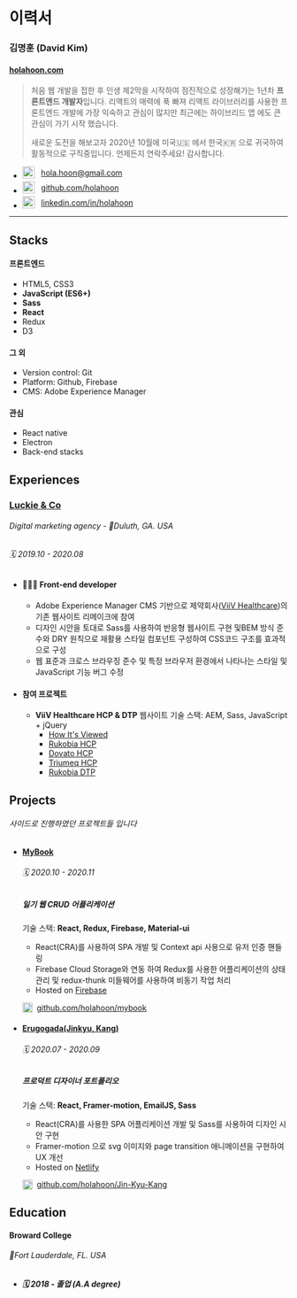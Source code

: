 # 이력서

### 김명훈 (David Kim)

#### [holahoon.com](https://holahoon.com/)

> 처음 웹 개발을 접한 후 인생 제2막을 시작하여 점진적으로 성장해가는 1년차 **프론트엔드 개발자**입니다.
> 리액트의 매력에 푹 빠져 리액트 라이브러리를 사용한 프론트엔드 개발에 가장 익숙하고 관심이 많지만 최근에는 하이브리드 앱 에도 큰 관심이 가기 시작 했습니다.
> 
> 새로운 도전을 해보고자 2020년 10월에 미국🇺🇸 에서 한국🇰🇷 으로 귀국하여 활동적으로 구직중입니다. 언제든지 연락주세요! 감사합니다.

- <span style='display: flex; align-items: center; margin-bottom: 5px;'><img alt="gmail" src="https://user-images.githubusercontent.com/42850638/99925586-110d1300-2d82-11eb-8dcb-1d2cdf172b4c.png" width="22" height="22"/>&nbsp;&nbsp;&nbsp; hola.hoon@gmail.com</span>
- <span style='display: flex; align-items: center; margin-bottom: 5px;'><img alt="github" src="https://user-images.githubusercontent.com/42850638/99925587-11a5a980-2d82-11eb-9dee-b719887aaca8.png" width="22" height="22"/>&nbsp;&nbsp;&nbsp; [github.com/holahoon](https://github.com/holahoon)</span>
- <span style='display: flex; align-items: center; margin-bottom: 5px;'><img alt="linkedin" src="https://user-images.githubusercontent.com/42850638/99925583-0fdbe600-2d82-11eb-8223-d0f24440c05d.png" width="22" height="22"/>&nbsp;&nbsp;&nbsp; [linkedin.com/in/holahoon](https://www.linkedin.com/in/holahoon/)</span>

---

## Stacks

#### 프론트엔드

- HTML5, CSS3
- **JavaScript (ES6+)**
- **Sass**
- **React**
- Redux
- D3

#### 그 외

- Version control: Git
- Platform: Github, Firebase
- CMS: Adobe Experience Manager

#### 관심

- React native
- Electron
- Back-end stacks

## Experiences

### [Luckie & Co](https://www.luckie.com/)

###### Digital marketing agency - 📍*Duluth, GA. USA*

###### 🗓 2019.10 - 2020.08

- #### 🧑🏻‍💻 Front-end developer

  - Adobe Experience Manager CMS 기반으로 제약회사([ViiV Healthcare](https://viivhealthcare.com/en-us/))의 기존 웹사이트 리메이크에 참여
  - 디자인 시안을 토대로 Sass를 사용하여 반응형 웹사이트 구현 및BEM 방식 준수와 DRY 원칙으로 재활용 스타일 컴포넌트 구성하여 CSS코드 구조를 효과적으로 구성
  - 웹 표준과 크로스 브라우징 준수 및 특정 브라우저 환경에서 나타나는 스타일 및 JavaScript 기능 버그 수정

- #### 참여 프로젝트

   - **ViiV Healthcare HCP & DTP** 웹사이트
   기술 스택: AEM, Sass, JavaScript + jQuery
      -  [How It's Viewed](https://howitsviewed.com)
      -  [Rukobia HCP](https://www.rukobiahcp.com)
      -  [Dovato HCP](https://www.dovatohcp.com)
      -  [Triumeq HCP](https://www.triumeqhcp.com)
      -  [Rukobia DTP](https://www.rukobia.com)

## Projects

###### 사이드로 진행하였던 프로젝트들 입니다

- #### [MyBook](https://my-book-fe5fe.web.app)

   ###### 🗓 2020.10 - 2020.11

   ##### 일기 웹 CRUD 어플리케이션
   
   기술 스택: **React, Redux, Firebase, Material-ui**

   - React(CRA)를 사용하여 SPA 개발 및 Context api 사용으로 유저 인증 핸들링
   - Firebase Cloud Storage와 연동 하여 Redux를 사용한 어플리케이션의 상태 관리 및 redux-thunk 미들웨어를 사용하여 비동기 작업 처리
   - Hosted on [Firebase](https://firebase.google.com/docs/hosting)

   <span style='display: flex; align-items: center; margin-bottom: 5px;'><img alt="github" src="https://user-images.githubusercontent.com/42850638/99925587-11a5a980-2d82-11eb-9dee-b719887aaca8.png" width="18" height="18"/>&nbsp;&nbsp; [github.com/holahoon/mybook](https://github.com/holahoon/mybook)</span>

- #### [Erugogada(Jinkyu, Kang)](https://www.erugogada.com)

   ###### 🗓 2020.07 - 2020.09

   ##### 프로덕트 디자이너 포트폴리오
   기술 스택: **React, Framer-motion, EmailJS, Sass**

   - React(CRA)를 사용한 SPA 어플리케이션 개발 및 Sass를 사용하여 디자인 시안 구현
   - Framer-motion 으로 svg 이미지와 page transition 애니메이션을 구현하여 UX 개선
   - Hosted on [Netlify](https://www.netlify.com/)

   <span style='display: flex; align-items: center; margin-bottom: 5px;'><img alt="github" src="https://user-images.githubusercontent.com/42850638/99925587-11a5a980-2d82-11eb-9dee-b719887aaca8.png" width="18" height="18"/>&nbsp;&nbsp; [github.com/holahoon/Jin-Kyu-Kang](https://github.com/holahoon/Jin-Kyu-Kang)</span>

## Education

#### Broward College

###### 📍*Fort Lauderdale, FL. USA*

- ##### 🗓 2018 - 졸업 (A.A degree)